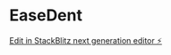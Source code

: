 # EaseDent

[Edit in StackBlitz next generation editor ⚡️](https://stackblitz.com/~/github.com/nagieeb0/EaseDent)
